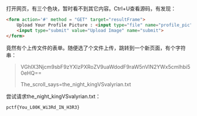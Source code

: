 打开网页，有三个色块，暂时看不到其它内容。Ctrl+U查看源码，有发现：

``` html
<form action='#' method = "GET" target="resultFrame">
    Upload Your Profile Picture : <input type="file" name="profile_pic" >
    <input type="submit" value="Upload Image" name="submit">
</form>
```

竟然有个上传文件的表单。随便选了个文件上传，跳转到一个新页面，有个字符串：

> VGhlX3Njcm9sbF9zYXlzPXRoZV9uaWdodF9raW5nVlN2YWx5cmlhbi50eHQ==
>
> The_scroll_says=the_night_kingVSvalyrian.txt

尝试请求the_night_kingVSvalyrian.txt：

    pctf{You_L00K_Wi3Rd_IN_H3R3}
